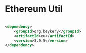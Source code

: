 # Ethereum Util

```xml

<dependency>
    <groupId>org.beykery</groupId>
    <artifactId>eu</artifactId>
    <version>3.0.5</version>
</dependency>
```
